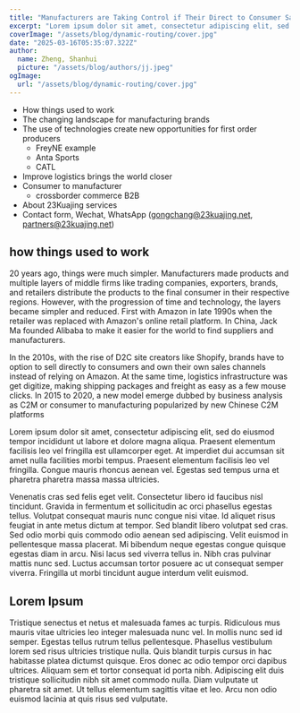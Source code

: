 ```yaml
---
title: "Manufacturers are Taking Control if Their Direct to Consumer Sales Channels"
excerpt: "Lorem ipsum dolor sit amet, consectetur adipiscing elit, sed do eiusmod tempor incididunt ut labore et dolore magna aliqua. Praesent elementum facilisis leo vel fringilla est ullamcorper eget. At imperdiet dui accumsan sit amet nulla facilities morbi tempus."
coverImage: "/assets/blog/dynamic-routing/cover.jpg"
date: "2025-03-16T05:35:07.322Z"
author:
  name: Zheng, Shanhui
  picture: "/assets/blog/authors/jj.jpeg"
ogImage:
  url: "/assets/blog/dynamic-routing/cover.jpg"
---
```


- How things used to work
- The changing landscape for manufacturing brands
- The use of technologies create new opportunities for first order producers
  - FreyNE example
  - Anta Sports
  - CATL
- Improve logistics brings the world closer
- Consumer to manufacturer
  - crossborder commerce B2B
- About 23Kuajing services
- Contact form, Wechat, WhatsApp (gongchang@23kuajing.net, partners@23kuajing.net)

## how things used to work

20 years ago, things were much simpler. Manufacturers made products and multiple layers of middle firms like trading companies, exporters, brands, and retailers distribute the products to the final consumer in their respective regions. However, with the progression of time and technology, the layers became simpler and reduced. First with Amazon in late 1990s when the retailer was replaced with Amazon's online retail platform. In China, Jack Ma founded Alibaba to make it easier for the world to find suppliers and manufacturers.

In the 2010s, with the rise of D2C site creators like Shopify, brands have to option to sell directly to consumers and own their own sales channels instead of relying on Amazon. At the same time, logistics infrastructure was get digitize, making shipping packages and freight as easy as a few mouse clicks. In 2015 to 2020, a new model emerge dubbed by business analysis as C2M or consumer to manufacturing popularized by new Chinese C2M platforms

Lorem ipsum dolor sit amet, consectetur adipiscing elit, sed do eiusmod tempor incididunt ut labore et dolore magna aliqua. Praesent elementum facilisis leo vel fringilla est ullamcorper eget. At imperdiet dui accumsan sit amet nulla facilities morbi tempus. Praesent elementum facilisis leo vel fringilla. Congue mauris rhoncus aenean vel. Egestas sed tempus urna et pharetra pharetra massa massa ultricies.

Venenatis cras sed felis eget velit. Consectetur libero id faucibus nisl tincidunt. Gravida in fermentum et sollicitudin ac orci phasellus egestas tellus. Volutpat consequat mauris nunc congue nisi vitae. Id aliquet risus feugiat in ante metus dictum at tempor. Sed blandit libero volutpat sed cras. Sed odio morbi quis commodo odio aenean sed adipiscing. Velit euismod in pellentesque massa placerat. Mi bibendum neque egestas congue quisque egestas diam in arcu. Nisi lacus sed viverra tellus in. Nibh cras pulvinar mattis nunc sed. Luctus accumsan tortor posuere ac ut consequat semper viverra. Fringilla ut morbi tincidunt augue interdum velit euismod.

## Lorem Ipsum

Tristique senectus et netus et malesuada fames ac turpis. Ridiculous mus mauris vitae ultricies leo integer malesuada nunc vel. In mollis nunc sed id semper. Egestas tellus rutrum tellus pellentesque. Phasellus vestibulum lorem sed risus ultricies tristique nulla. Quis blandit turpis cursus in hac habitasse platea dictumst quisque. Eros donec ac odio tempor orci dapibus ultrices. Aliquam sem et tortor consequat id porta nibh. Adipiscing elit duis tristique sollicitudin nibh sit amet commodo nulla. Diam vulputate ut pharetra sit amet. Ut tellus elementum sagittis vitae et leo. Arcu non odio euismod lacinia at quis risus sed vulputate.
